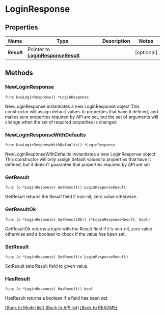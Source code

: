 # LoginResponse

## Properties

Name | Type | Description | Notes
------------ | ------------- | ------------- | -------------
**Result** | Pointer to [**LoginResponseResult**](LoginResponseResult.md) |  | [optional] 

## Methods

### NewLoginResponse

`func NewLoginResponse() *LoginResponse`

NewLoginResponse instantiates a new LoginResponse object
This constructor will assign default values to properties that have it defined,
and makes sure properties required by API are set, but the set of arguments
will change when the set of required properties is changed

### NewLoginResponseWithDefaults

`func NewLoginResponseWithDefaults() *LoginResponse`

NewLoginResponseWithDefaults instantiates a new LoginResponse object
This constructor will only assign default values to properties that have it defined,
but it doesn't guarantee that properties required by API are set

### GetResult

`func (o *LoginResponse) GetResult() LoginResponseResult`

GetResult returns the Result field if non-nil, zero value otherwise.

### GetResultOk

`func (o *LoginResponse) GetResultOk() (*LoginResponseResult, bool)`

GetResultOk returns a tuple with the Result field if it's non-nil, zero value otherwise
and a boolean to check if the value has been set.

### SetResult

`func (o *LoginResponse) SetResult(v LoginResponseResult)`

SetResult sets Result field to given value.

### HasResult

`func (o *LoginResponse) HasResult() bool`

HasResult returns a boolean if a field has been set.


[[Back to Model list]](../README.md#documentation-for-models) [[Back to API list]](../README.md#documentation-for-api-endpoints) [[Back to README]](../README.md)


